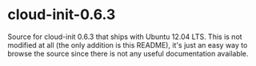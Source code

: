 cloud-init-0.6.3
================

Source for cloud-init 0.6.3 that ships with Ubuntu 12.04 LTS. This is not modified at all (the only addition is this README), it's just an easy way to browse the source since there is not any useful documentation available.

